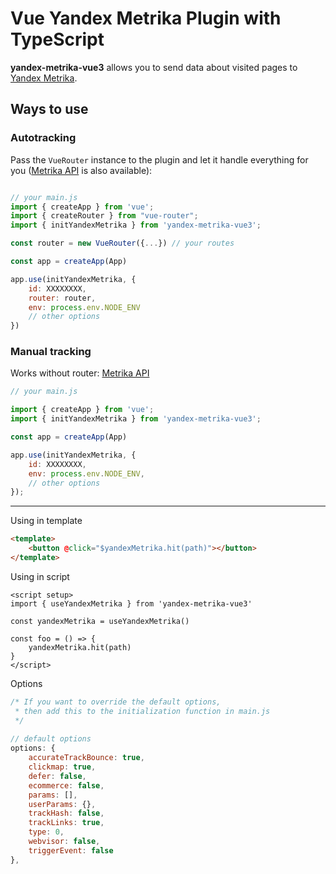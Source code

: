 
# Vue Yandex Metrika Plugin with TypeScript
**yandex-metrika-vue3** allows you to send data about visited pages to [Yandex Metrika].

## Ways to use
### <a name="autotracking">Autotracking</a>
Pass the `VueRouter` instance to the plugin and let it handle everything for you ([Metrika API] is also available):
```javascript

// your main.js
import { createApp } from 'vue';
import { createRouter } from "vue-router";
import { initYandexMetrika } from 'yandex-metrika-vue3';

const router = new VueRouter({...}) // your routes

const app = createApp(App)

app.use(initYandexMetrika, {
    id: XXXXXXXX,
    router: router,
    env: process.env.NODE_ENV
    // other options
})
```

### <a name="manual">Manual tracking</a>

Works without router: [Metrika API]

```javascript
// your main.js

import { createApp } from 'vue';
import { initYandexMetrika } from 'yandex-metrika-vue3';

const app = createApp(App)

app.use(initYandexMetrika, {
    id: XXXXXXXX,
    env: process.env.NODE_ENV,
    // other options
});
```
---

Using in template

```html
<template>
    <button @click="$yandexMetrika.hit(path)"></button>
</template>
```

Using in script

```vue
<script setup>
import { useYandexMetrika } from 'yandex-metrika-vue3'

const yandexMetrika = useYandexMetrika()

const foo = () => {
    yandexMetrika.hit(path)
}
</script>
```

Options
```javascript
/* If you want to override the default options,
 * then add this to the initialization function in main.js
 */
 
// default options
options: {
    accurateTrackBounce: true,
    clickmap: true,
    defer: false,
    ecommerce: false,
    params: [],
    userParams: {},
    trackHash: false,
    trackLinks: true,
    type: 0,
    webvisor: false,
    triggerEvent: false
},
```

[yandex metrika]: https://metrika.yandex.ru

[yarn]: https://yarnpkg.com

[npm]: https://npmjs.com

[metrika api]: https://yandex.ru/support/metrika/objects/method-reference.html
